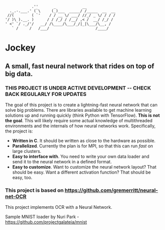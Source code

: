 ```
            .''       _            __
  ._.-.___.' (`\     (_)___  _____/ /_____  __  __
 //(        ( `'    / / __ \/ ___/ //_/ _ \/ / / /
'/ )\ ).__. )      / / /_/ / /__/ ,< /  __/ /_/ /
' <' `/ ._/'/   __/ /\____/\___/_/|_|\___/\__, /
   ` /     /   /___/                     /____/
```
# Jockey
## A small, fast neural network that rides on top of big data.

### THIS PROJECT IS UNDER ACTIVE DEVELOPMENT -- CHECK BACK REGULARLY FOR UPDATES

The goal of this project is to create a lightning-fast neural network that can solve big problems. There are libraries available to get machine learning solutions up and running quickly (think Python with TensorFlow). **This is not the goal**. This will likely require some actual knowledge of multithreaded environments and the internals of how neural networks work. Specifically, the project is:
  - **Written in C**. It should be written as close to the hardware as possible.
  - **Parallelized**. Currently the plan is for MPI, so that this can run *fast* on large clusters.
  - **Easy to interface with**. You need to write your own data loader and send it to the neural network in a defined format.
  - **Easy to customize**. Want to customize the neural network layout? That should be easy. Want a different activation function? That should be easy, too.


### This project is based on https://github.com/gremerritt/neural-net-OCR
This project implements OCR with a Neural Network.

Sample MNIST loader by Nuri Park - https://github.com/projectgalateia/mnist
